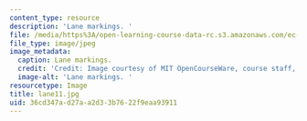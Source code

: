 ```yaml
---
content_type: resource
description: 'Lane markings. '
file: /media/https%3A/open-learning-course-data-rc.s3.amazonaws.com/ec-s06-design-for-demining-spring-2007/36cd347ad27aa2d33b7622f9eaa93911_lane11.jpg
file_type: image/jpeg
image_metadata:
  caption: Lane markings.
  credit: 'Credit: Image courtesy of MIT OpenCourseWare, course staff, and students.'
  image-alt: 'Lane markings. '
resourcetype: Image
title: lane11.jpg
uid: 36cd347a-d27a-a2d3-3b76-22f9eaa93911
---
```

